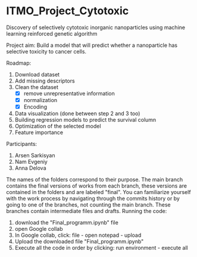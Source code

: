 # ITMO_Project_Cytotoxic
Discovery of selectively cytotoxic inorganic nanoparticles using machine learning reinforced genetic algorithm 

Project aim:
Build a model that will predict whether a nanoparticle has selective toxicity to cancer cells.

Roadmap:
1) Download dataset
2) Add missing descriptors
3) Clean the dataset
   - [X] remove unrepresentative information
   - [X] normalization
   - [X] Encoding
5) Data visualization (done between step 2 and 3 too)
6) Building regression models to predict the survival column
7) Optimization of the selected model
8) Feature importance

Participants:
1) Arsen Sarkisyan
2) Nam Evgeniy
3) Anna Delova

The names of the folders correspond to their purpose. The main branch contains the final versions of works from each branch, these versions are contained in the folders and are labeled "final".
You can familiarize yourself with the work process by navigating through the commits history or by going to one of the branches, not counting the main branch. These branches contain intermediate files and drafts.
Running the code:
1) download the "Final_programm.ipynb" file
2) open Google collab
3) In Google collab, click: file - open notepad - upload
4) Upload the downloaded file "Final_programm.ipynb"
5) Execute all the code in order by clicking: run environment - execute all
